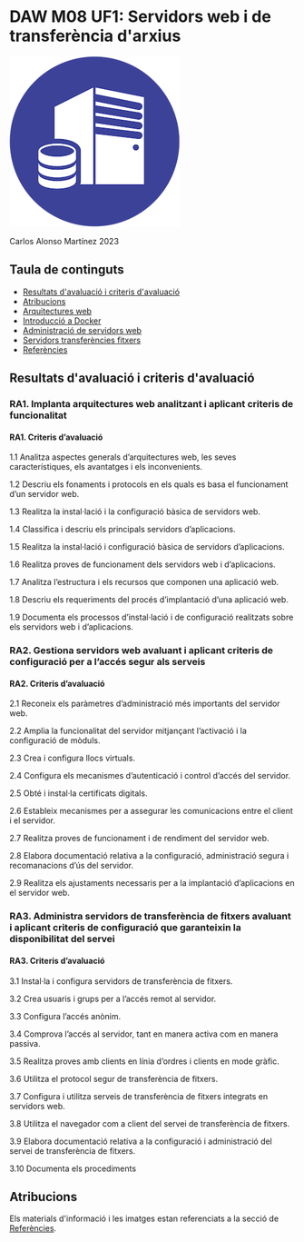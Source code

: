# DAW M08 UF1: Servidors web i de transferència d'arxius

![logo](./images/uf1-logo.png)

Carlos Alonso Martínez 2023

## Taula de continguts

- [Resultats d'avaluació i criteris d'avaluació](#resultats-davaluació-i-criteris-davaluació)
- [Atribucions](#atribucions)
- [Arquitectures web](/arquitectura.md)
- [Introducció a Docker](/docker.md)
- [Administració de servidors web](/servidorweb.md)
- [Servidors transferències fitxers](/transferencia.md)
- [Referències](/Referencies.md)

## Resultats d'avaluació i criteris d'avaluació

### RA1. Implanta arquitectures web analitzant i aplicant criteris de funcionalitat

#### RA1. Criteris d’avaluació

1.1 Analitza aspectes generals d’arquitectures web, les seves característiques, els avantatges i els inconvenients.

1.2 Descriu els fonaments i protocols en els quals es basa el funcionament d’un servidor web.

1.3 Realitza la instal·lació i la configuració bàsica de servidors web.

1.4 Classifica i descriu els principals servidors d’aplicacions.

1.5 Realitza la instal·lació i configuració bàsica de servidors d’aplicacions.

1.6 Realitza proves de funcionament dels servidors web i d’aplicacions.

1.7 Analitza l’estructura i els recursos que componen una aplicació web.

1.8 Descriu els requeriments del procés d’implantació d’una aplicació web.

1.9 Documenta els processos d’instal·lació i de configuració realitzats sobre els servidors web i d’aplicacions.

### RA2. Gestiona servidors web avaluant i aplicant criteris de configuració per a l’accés segur als serveis

#### RA2. Criteris d’avaluació

2.1 Reconeix els paràmetres d’administració més importants del servidor web.

2.2 Amplia la funcionalitat del servidor mitjançant l’activació i la configuració de mòduls.

2.3 Crea i configura llocs virtuals.

2.4 Configura els mecanismes d’autenticació i control d’accés del servidor.

2.5 Obté i instal·la certificats digitals.

2.6 Estableix mecanismes per a assegurar les comunicacions entre el client i el servidor.

2.7 Realitza proves de funcionament i de rendiment del servidor web.

2.8 Elabora documentació relativa a la configuració, administració segura i recomanacions d’ús del servidor.

2.9 Realitza els ajustaments necessaris per a la implantació d’aplicacions en el servidor web.

### RA3. Administra servidors de transferència de fitxers avaluant i aplicant criteris de configuració que garanteixin la disponibilitat del servei

#### RA3. Criteris d’avaluació

3.1 Instal·la i configura servidors de transferència de fitxers.

3.2 Crea usuaris i grups per a l’accés remot al servidor.

3.3 Configura l’accés anònim.

3.4 Comprova l’accés al servidor, tant en manera activa com en manera passiva.

3.5 Realitza proves amb clients en línia d’ordres i clients en mode gràfic.

3.6 Utilitza el protocol segur de transferència de fitxers.

3.7 Configura i utilitza serveis de transferència de fitxers integrats en servidors web.

3.8 Utilitza el navegador com a client del servei de transferència de fitxers.

3.9 Elabora documentació relativa a la configuració i administració del servei de transferència de fitxers.

3.10 Documenta els procediments

## Atribucions

Els materials  d'informació i  les imatges estan referenciats a la secció de [Referències](/Referencies.md).
